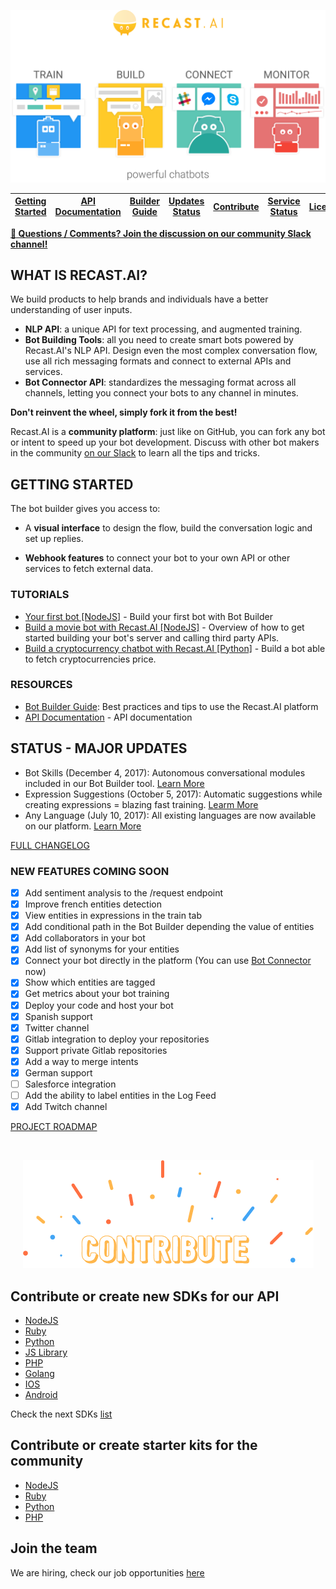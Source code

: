 <p align="center">
  <img src="assets/logo2.png" />
</p>

| [Getting Started](https://github.com/RecastAI/Recast.AI/blob/master/README.md#getting-started) | [API Documentation](https://recast.ai/docs/api-reference/) | [Builder Guide](https://recast.ai/docs/create-your-bot) | [Updates Status](https://github.com/RecastAI/Recast.AI/blob/master/README.md#status---major-updates) | [Contribute](https://github.com/RecastAI/Recast.AI/blob/master/README.md#contribute-or-create-new-sdks-for-our-api) | [Service Status](https://status.recast.ai/) | [License](https://recast.ai/terms) |
|---|---|---|---|---|---|---|


**[ :speech_balloon: Questions / Comments? Join the discussion on our community Slack channel!](https://slack.recast.ai/)**

## WHAT IS RECAST.AI?

We build products to help brands and individuals have a better understanding of user inputs.

-   **NLP API**: a unique API for text processing, and augmented training.
-   **Bot Building Tools**: all you need to create smart bots powered by Recast.AI's NLP API. Design even the most complex conversation flow, use all rich messaging formats and connect to external APIs and services.
-   **Bot Connector API**: standardizes the messaging format across all channels, letting you connect your bots to any channel in minutes.

**Don't reinvent the wheel, simply fork it from the best!**

Recast.AI is a **community platform**: just like on GitHub, you can fork any bot or intent to speed up your bot development. Discuss with other bot makers in the community [on our Slack](https://slack.recast.ai/) to learn all the tips and tricks.

## GETTING STARTED

The bot builder gives you access to: 

-   A **visual interface** to design the flow, build the conversation logic and set up replies.

-   **Webhook features** to connect your bot to your own API or other services to fetch external data.

### TUTORIALS
* [Your first bot [NodeJS]](https://blog.recast.ai/build-your-first-bot-with-recast-ai/) - Build your first bot with Bot Builder
* [Build a movie bot with Recast.AI [NodeJS]](https://recast.ai/blog/nodejs-chatbot-movie-bot/) - Overview of how to get started building your bot's server and calling third party APIs.
* [Build a cryptocurrency chatbot with Recast.AI [Python]](https://recast.ai/blog/python-cryptobot/) - Build a bot able to fetch cryptocurrencies price.

### RESOURCES
* [Bot Builder Guide](https://recast.ai/docs): Best practices and tips to use the Recast.AI platform 
* [API Documentation](https://man.recast.ai/) - API documentation

## STATUS - MAJOR UPDATES

* Bot Skills (December 4, 2017): Autonomous conversational modules included in our Bot Builder tool. [Learn More](https://recast.ai/blog/build-your-first-bot-with-recast-ai/?utm_source=crepe&utm_medium=bot)
* Expression Suggestions (October 5, 2017): Automatic suggestions while creating expressions = blazing fast training. [Learm More](https://recast.ai/blog/ai-building-ai/?utm_source=crepe&utm_medium=bot)
* Any Language (July 10, 2017): All existing languages are now available on our platform. [Learn More](https://recast.ai/blog/tuto-any-language/?utm_source=crepe&utm_medium=bot)

[FULL CHANGELOG](https://recast.ai/docs/api-reference/#changelogs)

### NEW FEATURES COMING SOON
- [x] Add sentiment analysis to the /request endpoint
- [x] Improve french entities detection
- [x] View entities in expressions in the train tab
- [x] Add conditional path in the Bot Builder depending the value of entities
- [x] Add collaborators in your bot
- [x] Add list of synonyms for your entities
- [x] Connect your bot directly in the platform (You can use [Bot Connector](https://botconnector.recast.ai) now)
- [x] Show which entities are tagged
- [x] Get metrics about your bot training
- [x] Deploy your code and host your bot
- [x] Spanish support
- [x] Twitter channel
- [x] Gitlab integration to deploy your repositories
- [x] Support private Gitlab repositories
- [x] Add a way to merge intents
- [x] German support
- [ ] Salesforce integration
- [ ] Add the ability to label entities in the Log Feed
- [x] Add Twitch channel

[PROJECT ROADMAP](https://github.com/RecastAI/Recast.AI/projects/1)

<br/>
<p align="center">
  <img src="assets/contribute.png" />
</p>

## Contribute or create new SDKs for our API
* [NodeJS](https://github.com/RecastAI/SDK-NodeJS)
* [Ruby](https://github.com/RecastAI/SDK-ruby)
* [Python](https://github.com/RecastAI/SDK-python)
* [JS Library](https://github.com/RecastAI/Library-JavaScript)
* [PHP](https://github.com/RecastAI/SDK-PHP)
* [Golang](https://github.com/RecastAI/SDK-Golang)
* [IOS](https://github.com/RecastAI/SDK-iOS)
* [Android](https://github.com/RecastAI/SDK-Android)

Check the next SDKs [list](https://github.com/RecastAI/Recast.AI/labels/help%20wanted)

## Contribute or create starter kits for the community
* [NodeJS](https://github.com/RecastAI/starter-NodeJS)
* [Ruby](https://github.com/RecastAI/starter-ruby)
* [Python](https://github.com/RecastAI/starter-python)
* [PHP](https://github.com/RecastAI/starter-PHP)


## Join the team
We are hiring, check our job opportunities [here](https://recast.ai/jobs)
